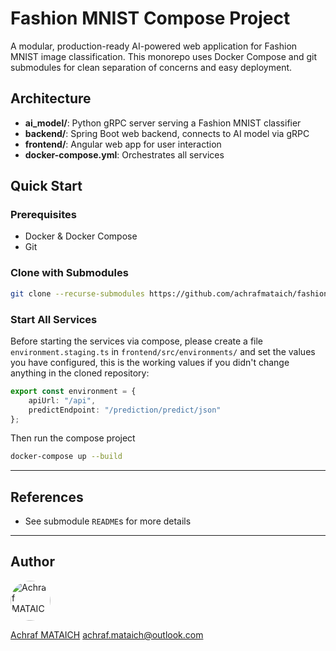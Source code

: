# Fashion MNIST Compose Project

A modular, production-ready AI-powered web application for Fashion MNIST image classification. This monorepo uses Docker Compose and git submodules for clean separation of concerns and easy deployment.

## Architecture

- **ai_model/**: Python gRPC server serving a Fashion MNIST classifier
- **backend/**: Spring Boot web backend, connects to AI model via gRPC
- **frontend/**: Angular web app for user interaction
- **docker-compose.yml**: Orchestrates all services

## Quick Start

### Prerequisites
- Docker & Docker Compose
- Git

### Clone with Submodules
```bash
git clone --recurse-submodules https://github.com/achrafmataich/fashion_mnist_compose_project.git
```

### Start All Services

Before starting the services via compose, please create a file `environment.staging.ts` in `frontend/src/environments/` and set the values you have configured, this is the working values if you didn't change anything in the cloned repository:

```ts
export const environment = {
    apiUrl: "/api",
    predictEndpoint: "/prediction/predict/json"
};
```

Then run the compose project

```bash
docker-compose up --build
```

---

## References
- See submodule `README`s for more details

---

## Author

<img src="https://avatars.githubusercontent.com/u/100163733?size=128" alt="Achraf MATAICH" width="64" height="64" style="border-radius: 50%;">

[Achraf MATAICH](https://github.com/achrafmataich) <achraf.mataich@outlook.com>

